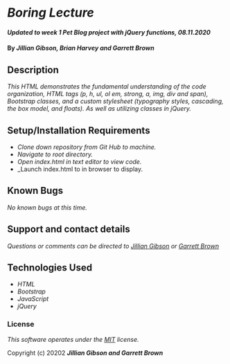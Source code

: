 # _Boring Lecture_

#### _Updated to week 1 Pet Blog project with jQuery functions, 08.11.2020_

#### By _**Jillian Gibson, Brian Harvey and Garrett Brown**_

## Description

_This HTML demonstrates the fundamental understanding of the code organization, HTML tags (p, h, ul, ol em, strong, a, img, div and span), Bootstrap classes, and a custom stylesheet (typography styles, cascading, the box model, and floats). As well as utilizing classes in jQuery._

## Setup/Installation Requirements

* _Clone down repository from Git Hub to machine._
* _Navigate to root directory._
* _Open index.html in text editor to view code._
* _Launch index.html to in browser to display.


## Known Bugs

_No known bugs at this time._

## Support and contact details

_Questions or comments can be directed to [Jillian Gibson](jillian.l.gibson@gmail.com) or [Garrett Brown](garrettpaulbrown@gmail.com)_

## Technologies Used

* _HTML_
* _Bootstrap_
* _JavaScript_
* _jQuery_

### License

*_This software operates under the [MIT](https://en.wikipedia.org/wiki/MIT_License) license._*

Copyright (c) 20202 **_Jillian Gibson and Garrett Brown_**